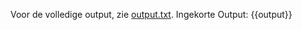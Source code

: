 Voor de volledige output, zie [output.txt](persistent_data_path/output.txt).
Ingekorte Output:
{{output}}